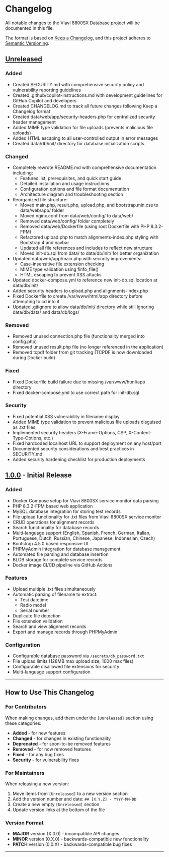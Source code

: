 # Changelog

All notable changes to the Viavi 8800SX Database project will be documented in this file.

The format is based on [Keep a Changelog](https://keepachangelog.com/en/1.0.0/),
and this project adheres to [Semantic Versioning](https://semver.org/spec/v2.0.0.html).

## [Unreleased]

### Added
- Created SECURITY.md with comprehensive security policy and vulnerability reporting guidelines
- Created .github/copilot-instructions.md with development guidelines for GitHub Copilot and developers
- Created CHANGELOG.md to track all future changes following Keep a Changelog format
- Created data/web/app/security-headers.php for centralized security header management
- Added MIME type validation for file uploads (prevents malicious file uploads)
- Added HTML escaping to all user-controlled output in error messages
- Created data/db/init/ directory for database initialization scripts

### Changed
- Completely rewrote README.md with comprehensive documentation including:
  - Features list, prerequisites, and quick start guide
  - Detailed installation and usage instructions
  - Configuration options and file format documentation
  - Architecture diagram and troubleshooting section
- Reorganized file structure:
  - Moved main.php, result.php, upload.php, and bootstrap.min.css to data/web/app/ folder
  - Moved nginx.conf from data/web/config/ to data/web/
  - Removed data/web/config/ folder completely
  - Removed data/web/Dockerfile (using root Dockerfile with PHP 8.3.2-FPM)
  - Refactored upload.php to match alignments-index.php styling with Bootstrap 4 and navbar
  - Updated all file references and includes to reflect new structure
  - Moved init-db.sql from data/ to data/db/init/ for better organization
- Updated data/web/app/main.php with security improvements:
  - Case-insensitive file extension checking
  - MIME type validation using finfo_file()
  - HTML escaping to prevent XSS attacks
- Updated docker-compose.yml to reference new init-db.sql location at data/db/init/
- Added security headers to upload.php and alignments-index.php
- Fixed Dockerfile to create /var/www/html/app directory before attempting to cd into it
- Updated .gitignore to allow data/db/init/ directory while still ignoring data/db/data/ and data/db/logs/

### Removed
- Removed unused connection.php file (functionality merged into config.php)
- Removed unused result.php file (no longer referenced in the application)
- Removed tcpdf folder from git tracking (TCPDF is now downloaded during Docker build)

### Fixed
- Fixed Dockerfile build failure due to missing /var/www/html/app directory
- Fixed docker-compose.yml to use correct path for init-db.sql

### Security
- Fixed potential XSS vulnerability in filename display
- Added MIME type validation to prevent malicious file uploads disguised as .txt files
- Implemented security headers (X-Frame-Options, CSP, X-Content-Type-Options, etc.)
- Fixed hardcoded localhost URL to support deployment on any host/port
- Documented security considerations and best practices in SECURITY.md
- Added security hardening checklist for production deployments

## [1.0.0] - Initial Release

### Added
- Docker Compose setup for Viavi 8800SX service monitor data parsing
- PHP 8.3.2-FPM based web application
- MySQL database integration for storing test records
- File upload functionality for .txt files from Viavi 8800SX service monitor
- CRUD operations for alignment records
- Search functionality for database records
- Multi-language support (English, Spanish, French, German, Italian, Portuguese, Dutch, Russian, Chinese, Japanese, Indonesian, Czech)
- Bootstrap 4.5.0 based responsive UI
- PHPMyAdmin integration for database management
- Automated file parsing and database insertion
- BLOB storage for complete service records
- Docker image CI/CD pipeline via GitHub Actions

### Features
- Upload multiple .txt files simultaneously
- Automatic parsing of filename to extract:
  - Test datetime
  - Radio model
  - Serial number
- Duplicate file detection
- File extension validation
- Search and view alignment records
- Export and manage records through PHPMyAdmin

### Configuration
- Configurable database password via `/secrets/db_password.txt`
- File upload limits (128MB max upload size, 1000 max files)
- Configurable disallowed file extensions for security
- Multi-language support configuration

---

## How to Use This Changelog

### For Contributors
When making changes, add them under the `[Unreleased]` section using these categories:

- **Added** - for new features
- **Changed** - for changes in existing functionality
- **Deprecated** - for soon-to-be removed features
- **Removed** - for now removed features
- **Fixed** - for any bug fixes
- **Security** - for vulnerability fixes

### For Maintainers
When releasing a new version:
1. Move items from `[Unreleased]` to a new version section
2. Add the version number and date: `## [X.Y.Z] - YYYY-MM-DD`
3. Create a new empty `[Unreleased]` section
4. Update version links at the bottom of the file

### Version Format
- **MAJOR** version (X.0.0) - incompatible API changes
- **MINOR** version (0.X.0) - backwards-compatible new functionality
- **PATCH** version (0.0.X) - backwards-compatible bug fixes

---

[Unreleased]: https://github.com/k9barry/viavi/compare/v1.0.0...HEAD
[1.0.0]: https://github.com/k9barry/viavi/releases/tag/v1.0.0
